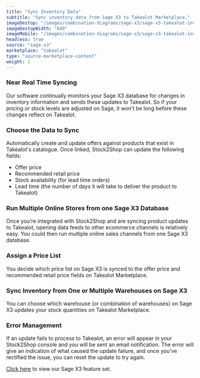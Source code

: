 ```yaml
---
title: "Sync Inventory Data"
subtitle: "Sync inventory data from Sage X3 to Takealot Marketplace."
imageDestop: "/images/combination-diagrams/sage-x3/sage-x3-takealot-inventory.svg"
imageDestopWidth: "849"
imageMobile: "/images/combination-diagrams/sage-x3/sage-x3-takealot-inventory.svg"
headless: true
source: "sage-x3"
marketplace: "takealot"
type: "source-marketplace-content"
weight: 1
---
```


### Near Real Time Syncing
Our software continually monitors your Sage X3 database for changes in inventory information and sends these updates to Takealot. So if your pricing or stock levels are adjusted on Sage, it won’t be long before these changes reflect on Takealot.

### Choose the Data to Sync
Automatically create and update offers against products that exist in Takealot's catalogue. Once linked, Stock2Shop can update the following fields:
- Offer price
- Recommended retail price
- Stock availability (for lead time orders)
- Lead time (the number of days it will take to deliver the product to Takealot)

### Run Multiple Online Stores from one Sage X3 Database
Once you’re integrated with Stock2Shop and are syncing product updates to Takealot, opening data feeds to other ecommerce channels is relatively easy. You could then run multiple online sales channels from one Sage X3 database.

### Assign a Price List
You decide which price list on Sage X3 is synced to the offer price and recommended retail price fields on Takealot Marketplace.

### Sync Inventory from One or Multiple Warehouses on Sage X3
You can choose which warehouse (or combination of warehouses) on Sage X3 updates your stock quantities on Takealot Marketplace.

### Error Management
If an update fails to process to Takealot, an error will appear in your Stock2Shop console and you will be sent an email notification. The error will give an indication of what caused the update failure, and once you’ve rectified the issue, you can reset the update to try again.

[Click here](/help/features/sage-x3/ "Sage X3 Features") to view our Sage X3 feature set.